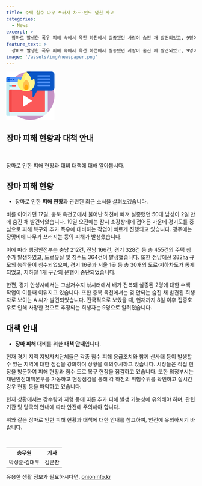 ```yaml
---
title: 주택 침수 나무 쓰러져 차도·인도 덮친 사고
categories:
  - News
excerpt: >
  장마로 발생한 폭우 피해 속에서 옥천 하천에서 실종됐던 사람이 숨진 채 발견되었고, 9명이 사망한 가운데 피해를 복구하고 추가 폭우에 대비하는 작업이 진행 중이다. 남부지역에서는 나무가 쓰러지고 주택이 침수되는 등 비 피해가 발생했으며, 도로와 지하차도도 통제되고 있다. 지자체는 침수 피해를 최소화하기 위해 노력 중이며, 옥천에서 발생한 사망자를 포함해 전국적인 희생자 수는 9명으로 보고되었다.
feature_text: >
  장마로 발생한 폭우 피해 속에서 옥천 하천에서 실종됐던 사람이 숨진 채 발견되었고, 9명이 사망한 가운데 피해를 복구하고 추가 폭우에 대비하는 작업이 진행 중이다. 남부지역에서는 나무가 쓰러지고 주택이 침수되는 등 비 피해가 발생했으며, 도로와 지하차도도 통제되고 있다. 지자체는 침수 피해를 최소화하기 위해 노력 중이며, 옥천에서 발생한 사망자를 포함해 전국적인 희생자 수는 9명으로 보고되었다.
image: '/assets/img/newspaper.png'
---
```


<p><img src="/assets/img/news.png" alt="rentncar 속보" /></p>

<h2 data-ke-size="size36"><b>장마 피해 현황과 대책 안내</b></h2>

<p data-ke-size="size16">&nbsp;</p>

<p>장마로 인한 피해 현황과 대비 대책에 대해 알아봅시다.</p>

<h2 data-ke-size="size26">장마 피해 현황</h2>

<ul>
    <li>장마로 인한 <b>피해 현황</b>과 관련된 최근 소식을 살펴보겠습니다.</li>
</ul>

<p>비를 이어가던 17일, 충북 옥천군에서 불어난 하천에 빠져 실종됐던 50대 남성이 2일 만에 숨진 채 발견되었습니다. 19일 오전에는 잠시 소강상태에 접어든 가운데 경기도를 중심으로 피해 복구와 추가 폭우에 대비하는 작업이 빠르게 진행되고 있습니다. 광주에는 장맛비에 나무가 쓰러지는 등의 피해가 발생했습니다. </p>

<p>이에 따라 행정안전부는 충남 212건, 전남 166건, 경기 328건 등 총 455건의 주택 침수가 발생하였고, 도로유실 및 침수도 364건이 발생했습니다. 또한 전남에선 282㏊ 규모의 농작물이 침수되었으며, 경기 16곳과 서울 1곳 등 총 30개의 도로·지하차도가 통제되었고, 지하철 1개 구간의 운행이 중단되었습니다.</p>

<p>한편, 경기 안성시에서는 고삼저수지 낚시터에서 배가 전복돼 실종된 2명에 대한 수색 작업이 이틀째 이뤄지고 있습니다. 또한 충북 옥천에서는 몇 안되는 숨진 채 발견된 희생자로 보이는 A 씨가 발견되었습니다. 전국적으로 보았을 때, 현재까지 8일 이후 집중호우로 인해 사망한 것으로 추정되는 희생자는 9명으로 알려졌습니다.</p>

<h2 data-ke-size="size26">대책 안내</h2>

<ul>
    <li><b>장마 피해 대비</b>를 위한 <b>대책 안내</b>입니다.</li>
</ul>

<p>현재 경기 지역 지방자치단체들은 각종 침수 피해 응급조치와 함께 산사태 등이 발생할 수 있는 지역에 대한 점검을 강화하며 상황을 예의주시하고 있습니다. 시장들은 직접 현장을 방문하여 피해 현황과 침수 도로 복구 현장을 점검하고 있습니다. 또한 의정부시는 재난안전대책본부를 가동하고 현장점검을 통해 각 하천의 위험수위를 확인하고 실시간 강우 현황 등을 파악하고 있습니다.</p>

<p>현재 상황에서는 강수량과 지형 등에 따른 추가 피해 발생 가능성에 유의해야 하며, 관련 기관 및 당국의 안내에 따라 안전에 주의해야 합니다.</p>

<p>위와 같은 장마로 인한 피해 현황과 대책에 대한 안내를 참고하여, 안전에 유의하시기 바랍니다.</p>

<p data-ke-size="size16">&nbsp;</p>

<table>
    <tbody>
        <tr>
            <td style="text-align: center; height: 17px;"><b>승무원</b></td>
            <td style="text-align: center; height: 17px;"><b>기사</b></td>
        </tr>
        <tr>
            <td style="text-align: center; height: 17px;">박성훈·김대우</td>
            <td style="text-align: center; height: 17px;">김군찬</td>
        </tr>
    </tbody>
</table>
유용한 생활 정보가 필요하시다면, <a href="https://onioninfo.kr" rel="dofollow">onioninfo.kr</a>


